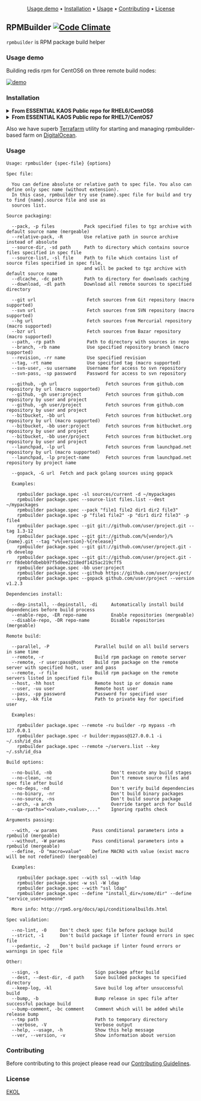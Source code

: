 <p align="center"><a href="#usage-demo">Usage demo</a> • <a href="#installation">Installation</a> • <a href="#usage">Usage</a> • <a href="#contributing">Contributing</a> • <a href="#license">License</a></p>

## RPMBuilder [![Code Climate](https://codeclimate.com/github/essentialkaos/rpmbuilder/badges/gpa.svg)](https://codeclimate.com/github/essentialkaos/rpmbuilder)

`rpmbuilder` is RPM package build helper

### Usage demo

Building redis rpm for CentOS6 on three remote build nodes:

[![demo](https://gh.kaos.io/rpmbuilder-140.gif)](#usage-demo)

### Installation

<details>
<summary><strong>From ESSENTIAL KAOS Public repo for RHEL6/CentOS6</strong></summary>
```
[sudo] yum install -y https://yum.kaos.io/6/release/i386/kaos-repo-7.2-0.el6.noarch.rpm
[sudo] yum install rpmbuilder
```

Build node:
```
[sudo] yum install -y https://yum.kaos.io/6/release/i386/kaos-repo-7.2-0.el6.noarch.rpm
[sudo] yum install rpmbuilder-node
[sudo] passwd builder
... change builder user password here
[sudo] service buildmon start
```
</details>

<details>
<summary><strong>From ESSENTIAL KAOS Public repo for RHEL7/CentOS7</strong></summary>
```
[sudo] yum install -y https://yum.kaos.io/7/release/x86_64/kaos-repo-7.2-0.el7.noarch.rpm
[sudo] yum install rpmbuilder
```

Build node:
```
[sudo] yum install -y https://yum.kaos.io/7/release/x86_64/kaos-repo-7.2-0.el7.noarch.rpm
[sudo] yum install rpmbuilder-node
[sudo] passwd builder
... change builder user password here
[sudo] service buildmon start
```
</details>

Also we have superb [Terrafarm](https://github.com/essentialkaos/terrafarm) utility for starting and managing rpmbuilder-based farm on [DigitalOcean](https://www.digitalocean.com).

### Usage

```
Usage: rpmbuilder {spec-file} {options}

Spec file:

  You can define absolute or relative path to spec file. You also can define only spec name (without extension).
  In this case, rpmbuilder try use {name}.spec file for build and try to find {name}.source file and use as 
  sources list.

Source packaging:

  --pack, -p files           Pack specified files to tgz archive with default source name (mergeable)
  --relative-pack, -R        Use relative path in source archive instead of absolute
  --source-dir, -sd path     Path to directory which contains source files specified in spec file
  --source-list, -sl file    Path to file which contains list of source files specified in spec file,
                             and will be packed to tgz archive with default source name
  --dlcache, -dc path        Path to directory for downloads caching
  --download, -dl path       Download all remote sources to specified directory

  --git url                   Fetch sources from Git repository (macro supported)
  --svn url                   Fetch sources from SVN repository (macro supported)
  --hg url                    Fetch sources from Mercurial repository (macro supported)
  --bzr url                   Fetch sources from Bazar repository (macro supported)
  --path, -rp path            Path to directory with sources in repo
  --branch, -rb name          Use specified repository branch (macro supported)
  --revision, -rr name        Use specified revision
  --tag, -rt name             Use specified tag (macro supported)
  --svn-user, -su username    Username for access to svn repository
  --svn-pass, -sp password    Password for access to svn repository

  --github, -gh url                  Fetch sources from github.com repository by url (macro supported)
  --github, -gh user:project         Fetch sources from github.com repository by user and project
  --github, -gh user/project         Fetch sources from github.com repository by user and project
  --bitbucket, -bb url               Fetch sources from bitbucket.org repository by url (macro supported)
  --bitbucket, -bb user:project      Fetch sources from bitbucket.org repository by user and project
  --bitbucket, -bb user/project      Fetch sources from bitbucket.org repository by user and project
  --launchpad, -lp url               Fetch sources from launchpad.net repository by url (macro supported)
  --launchpad, -lp project-name      Fetch sources from launchpad.net repository by project name

  --gopack, -G url  Fetch and pack golang sources using gopack

  Examples:

    rpmbuilder package.spec -sl sources/current -d ~/mypackages
    rpmbuilder package.spec --source-list files.list --dest ~/mypackages
    rpmbuilder package.spec --pack "file1 file2 dir1 dir2 file3"
    rpmbuilder package.spec -p "file1 file2" -p "dir1 dir2 file3" -p file4
    rpmbuilder package.spec --git git://github.com/user/project.git --tag 1.3-12
    rpmbuilder package.spec --git git://github.com/%{vendor}/%{name}.git --tag "v%{version}-%{release}"
    rpmbuilder package.spec --git git://github.com/user/project.git -rb develop
    rpmbuilder package.spec --git git://github.com/user/project.git -rr f8debbfdbebb97f5d0ee2218edf1425ac219cff5
    rpmbuilder package.spec -bb user:project
    rpmbuilder package.spec --github https://github.com/user/project/
    rpmbuilder package.spec --gopack github.com/user/project --version v1.2.3

Dependencies install:

  --dep-install, --depinstall, -di     Automatically install build dependencies before build process
  --enable-repo, -ER repo-name         Enable repositories (mergeable)
  --disable-repo, -DR repo-name        Disable repositories (mergeable)

Remote build:

  --parallel, -P                 Parallel build on all build servers in same time
  --remote, -r                   Build rpm package on remote server
  --remote, -r user:pass@host    Build rpm package on the remote server with specified host, user and pass
  --remote, -r file              Build rpm package on the remote servers listed in specified file
  --host, -hh host               Remote host ip or domain name
  --user, -uu user               Remote host user
  --pass, -pp password           Password for specified user
  --key, -kk file                Path to private key for specified user

  Examples:

    rpmbuilder package.spec --remote -ru builder -rp mypass -rh 127.0.0.1
    rpmbuilder package.spec -r builder:mypass@127.0.0.1 -i ~/.ssh/id_dsa
    rpmbuilder package.spec --remote ~/servers.list --key ~/.ssh/id_dsa

Build options:

  --no-build, -nb                      Don't execute any build stages
  --no-clean, -nc                      Don't remove source files and spec file after build
  --no-deps, -nd                       Don't verify build dependencies
  --no-binary, -nr                     Don't build binary packages
  --no-source, -ns                     Don't build source package
  --arch, -a arch                      Override target arch for build
  --qa-rpaths="<value>,<value>,..."    Ignoring rpaths check

Arguments passing:

  --with, -w params             Pass conditional parameters into a rpmbuild (mergeable)
  --without, -W params          Pass conditional parameters into a rpmbuild (mergeable)
  --define, -D "macro=value"    Define MACRO with value (exist macro will be not redefined) (mergeable)

  Examples:

    rpmbuilder package.spec --with ssl --with ldap
    rpmbuilder package.spec -w ssl -W ldap
    rpmbuilder package.spec --with "ssl ldap"
    rpmbuilder package.spec --define "install_dir=/some/dir" --define "service_user=someone"

  More info: http://rpm5.org/docs/api/conditionalbuilds.html

Spec validation:

  --no-lint, -0     Don't check spec file before package build
  --strict, -1      Don't build package if linter found errors in spec file
  --pedantic, -2    Don't build package if linter found errors or warnings in spec file

Other:

  --sign, -s                     Sign package after build
  --dest, --dest-dir, -d path    Save builded packages to specified directory
  --keep-log, -kl                Save build log after unsuccessful build
  --bump, -b                     Bump release in spec file after successful package build
  --bump-comment, -bc comment    Comment which will be added while release bump
  --tmp path                     Path to temporary directory
  --verbose, -V                  Verbose output
  --help, --usage, -h            Show this help message
  --ver, --version, -v           Show information about version

```

### Contributing

Before contributing to this project please read our [Contributing Guidelines](https://github.com/essentialkaos/contributing-guidelines#contributing-guidelines).

### License

[EKOL](https://essentialkaos.com/ekol)
